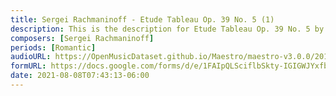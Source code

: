 ```yaml
---
title: Sergei Rachmaninoff - Etude Tableau Op. 39 No. 5 (1)
description: This is the description for Etude Tableau Op. 39 No. 5 by Sergei Rachmaninoff
composers: [Sergei Rachmaninoff]
periods: [Romantic]
audioURL: https://OpenMusicDataset.github.io/Maestro/maestro-v3.0.0/2018/MIDI-Unprocessed_Recital17-19_MID--AUDIO_17_R1_2018_wav--2.midi
formURL: https://docs.google.com/forms/d/e/1FAIpQLSciflbSkty-IGIGWJYxfbUFmTIVc1dD5pU2jEQnSfzUQqQHgg/viewform
date: 2021-08-08T07:43:13-06:00
---
```

